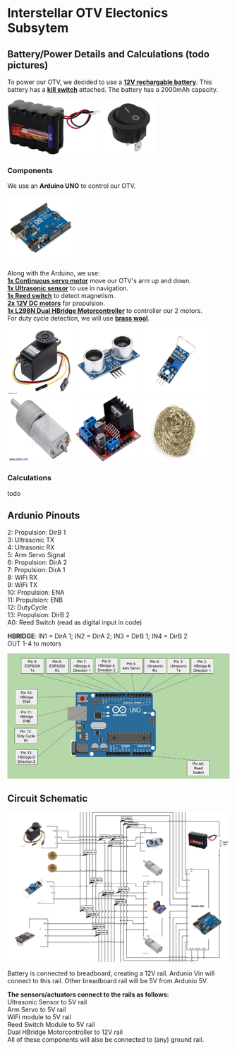 # Interstellar OTV Electonics Subsytem 

## Battery/Power Details and Calculations (todo pictures)  

To power our OTV, we decided to use a **[12V rechargable battery](https://www.amazon.com/Tenergy-Capacity-Rechargeable-Replacement-Equipments/dp/B077Y9HNTF/ref=sr_1_7?crid=2S9DGJYMAKD4L&keywords=12v%2Blipo&qid=1645670114&sprefix=12v%2Blipo%2Caps%2C56&sr=8-7&th=1)**. This battery has a **[kill switch](https://www.digikey.com/en/products/detail/e-switch/RR511D1121/2116256?utm_adgroup=Essen%20Deinki&utm_source=google&utm_medium=cpc&utm_campaign=Shopping_DK%2BSupplier_Other&utm_term=&utm_content=Essen%20Deinki&gclid=CjwKCAiA1JGRBhBSEiwAxXblwUSK9cAvCC8N35mnBLSZNJDIzvzn7XprDbPOdZTN3Lrixi0Co2VLMxoCmTwQAvD_BwE)** attached. The battery has a 2000mAh capacity.    

<img src="/Images/battery.jpg" width="210" height="125"> <img src="Images/killswitch.jpg" width="125" height="125">

### Components  

We use an **Arduino UNO** to control our OTV.  

<img src="/Images/arduino.jpg" width="150" height="150">

Along with the Arduino, we use:  
**[1x Continuous servo motor](https://www.amazon.com/KOOKYE-360-Continuous-Rotation-Helicopter/dp/B019TOJPO4/ref=sr_1_7?crid=14QX980APVMMI&keywords=continuous%2Bservo%2Bmotor%2Barduino&qid=1647354622&sprefix=continuous%2Bservo%2Bm%2Caps%2C61&sr=8-7&th=1)** move our OTV's arm up and down.  
**[1x Ultrasonic sensor](https://www.amazon.com/HC-SR04-Ultrasonic-Distance-Measuring-MEGA2560/dp/B088BT8CDW/ref=asc_df_B088BT8CDW/?tag=hyprod-20&linkCode=df0&hvadid=533439785942&hvpos=&hvnetw=g&hvrand=4127217943768751677&hvpone=&hvptwo=&hvqmt=&hvdev=c&hvdvcmdl=&hvlocint=&hvlocphy=9007733&hvtargid=pla-1434560118174&psc=1)** to use in navigation.  
**[1x Reed switch](https://www.amazon.com/Magnetron-MagSwitch-Arduino-Digital-3-3V-5V/dp/B07MD9GFXN)** to detect magnetism.  
**[2x 12V DC motors](https://www.pololu.com/product/3491/specs)** for propulsion.  
**[1x L298N Dual HBridge Motorcontroller](https://www.amazon.com/Qunqi-2Packs-Controller-Stepper-Arduino/dp/B01M29YK5U)** to controller our 2 motors.  
For duty cycle detection, we will use **[brass wool](https://bluethundertechnologies.com/product/jbc-cl6210-brass-wool/)**.  

<img src="/Images/servo.jpg" width="150" height="150"> <img src="/Images/ultrasonic.jpg" width="150" height="150"> <img src="/Images/reed.jpg" width="150" height="150"> <img src="/Images/motor.jpg" width="150" height="150"> <img src="/Images/motorcontrol.jpg" width="150" height="150"> <img src="/Images/brass.jpg" width="150" height="150">  

### Calculations  

todo

## Ardunio Pinouts

2: Propulsion: DirB 1  
3: Ultrasonic TX  
4: Ultrasonic RX  
5: Arm Servo Signal  
6: Propulsion: DirA 2  
7: Propulsion: DirA 1  
8: WiFi RX  
9: WiFi TX  
10: Propulsion: ENA   
11: Propulsion: ENB  
12: DutyCycle  
13: Propulsion: DirB 2  
A0: Reed Switch (read as digital input in code)  

**HBRIDGE**: IN1 = DirA 1; IN2 = DirA 2; IN3 = DirB 1; IN4 = DirB 2  
OUT 1-4 to motors  

![Ardunio Pinout Chart](/Images/ARDUINOPINOUT.jpg "Ardunio Pinout Chart")

## Circuit Schematic

![OTV Circuit Schematic](/Images/circuitschem.png "OTV Circuit Schematic")

Battery is connected to breadboard, creating a 12V rail. Ardunio Vin will connect to this rail. Other breadboard rail will be 5V from Ardunio 5V.  

**The sensors/actuators connect to the rails as follows:**  
Ultrasonic Sensor to 5V rail  
Arm Servo to 5V rail  
WiFi module to 5V rail  
Reed Switch Module to 5V rail  
Dual HBridge Motorcontroller to 12V rail  
All of these components will also be connected to (any) ground rail.
